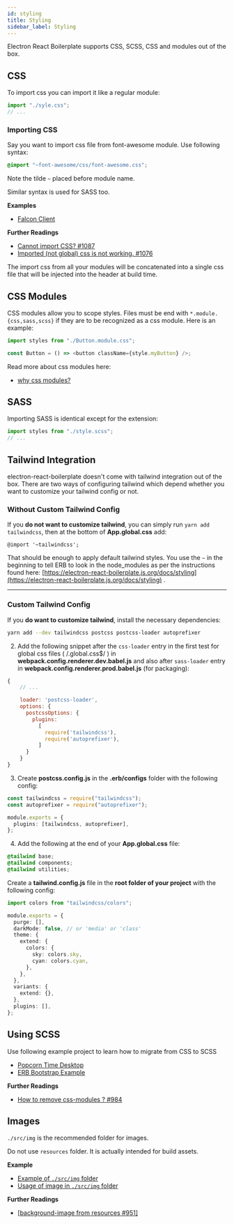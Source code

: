 ```yaml
---
id: styling
title: Styling
sidebar_label: Styling
---
```


Electron React Boilerplate supports CSS, SCSS, CSS and modules out of the box.

## CSS

To import css you can import it like a regular module:

```ts
import "./syle.css";
// ...
```

### Importing CSS

Say you want to import css file from font-awesome module. Use following syntax:

```css
@import "~font-awesome/css/font-awesome.css";
```

Note the tilde `~` placed before module name.

Similar syntax is used for SASS too.

**Examples**

- [Falcon Client](https://github.com/falcon-client/falcon/blob/master/app/app.global.css#L1)

**Further Readings**

- [Cannot import CSS? #1087](https://github.com/electron-react-boilerplate/electron-react-boilerplate/issues/1087)
- [Imported (not global) css is not working. #1076](https://github.com/electron-react-boilerplate/electron-react-boilerplate/issues/1076)

The import css from all your modules will be concatenated into a single css file that will be injected into the header at build time.

## CSS Modules

CSS modules allow you to scope styles. Files must be end with `*.module.{css,sass,scss}` if they are to be recognized as a css module. Here is an example:

```ts
import styles from "./Button.module.css";

const Button = () => <button className={style.myButton} />;
```

Read more about css modules here:

- [why css modules?](https://css-tricks.com/css-modules-part-1-need/)

## SASS

Importing SASS is identical except for the extension:

```ts
import styles from "./style.scss";
// ...
```

## Tailwind Integration

electron-react-boilerplate doesn't come with tailwind integration out of the box. There are two ways of configuring tailwind which depend whether you want to customize your tailwind config or not.

### Without Custom Tailwind Config

If you **do not want to customize tailwind**, you can simply run `yarn add tailwindcss`, then at the bottom of **App.global.css** add:

```
@import '~tailwindcss';
```

That should be enough to apply default tailwind styles. You use the `~` in the beginning to tell ERB to look in the node_modules as per the instructions found here: [https://electron-react-boilerplate.js.org/docs/styling](https://electron-react-boilerplate.js.org/docs/styling) .

---

### Custom Tailwind Config

If you **do want to customize tailwind**, install the necessary dependencies:

```bash
yarn add --dev tailwindcss postcss postcss-loader autoprefixer
```

2. Add the following snippet after the `css-loader` entry in the first test for global css files ( /\.global\.css\$/ ) in **webpack.config.renderer.dev.babel.js** and also after `sass-loader` entry in **webpack.config.renderer.prod.babel.js** (for packaging):

```js title="webpack.config.renderer.dev.babel.js, webpack.config.renderer.prod.babel.js"
{
    // ...

    loader: 'postcss-loader',
    options: {
      postcssOptions: {
        plugins:
          [
            require('tailwindcss'),
            require('autoprefixer'),
          ]
      }
    }
}
```

3. Create **postcss.config.js** in the **.erb/configs** folder with the following config:

```ts title=".erb/configs/postcss.config.js"
const tailwindcss = require("tailwindcss");
const autoprefixer = require("autoprefixer");

module.exports = {
  plugins: [tailwindcss, autoprefixer],
};
```

4. Add the following at the end of your **App.global.css** file:

```scss title="App.global.css"
@tailwind base;
@tailwind components;
@tailwind utilities;
```

Create a **tailwind.config.js** file in the **root folder of your project** with the following config:

```ts title="tailwind.config.js"
import colors from "tailwindcss/colors";

module.exports = {
  purge: [],
  darkMode: false, // or 'media' or 'class'
  theme: {
    extend: {
      colors: {
        sky: colors.sky,
        cyan: colors.cyan,
      },
    },
  },
  variants: {
    extend: {},
  },
  plugins: [],
};
```

## Using SCSS

Use following example project to learn how to migrate from CSS to SCSS

- [Popcorn Time Desktop](https://github.com/amilajack/popcorn-time-desktop)
- [ERB Bootstrap Example](https://github.com/amilajack/erb-bootstrap-example)

**Further Readings**

- [How to remove css-modules ? #984](https://github.com/electron-react-boilerplate/electron-react-boilerplate/issues/984)

## Images

`./src/img` is the recommended folder for images.

Do not use `resources` folder. It is actually intended for build assets.

**Example**

- [Example of `./src/img` folder](https://github.com/amilajack/popcorn-time-desktop/tree/master/app/images)
- [Usage of image in `./src/img` folder](https://github.com/amilajack/popcorn-time-desktop/blob/master/app/components/card/Card.js#L10-L11)

**Further Readings**

- [[background-image from resources #951]](https://github.com/electron-react-boilerplate/electron-react-boilerplate/issues/951)
